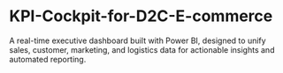 # KPI-Cockpit-for-D2C-E-commerce
A real-time executive dashboard built with Power BI, designed to unify sales, customer, marketing, and logistics data for actionable insights and automated reporting.
